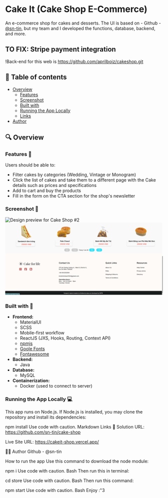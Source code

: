 # Cake It (Cake Shop E-Commerce)

An e-commerce shop for cakes and desserts.
The UI is based on - Github - [@sn-tin](https://github.com/sn-tin/), but my team and I developed the functions, database, backend, and more.

## TO FIX: Stripe payment integration

!Back-end for this web is https://github.com/aprilboiz/cakeshop.git

## 📖 Table of contents
  - [Overview](#overview)
    - [Features](#features)
    - [Screenshot](#screenshot)
    - [Built with](#built-with)
    - [Running the App Locally](#running-the-app-locally)
    - [Links](#links)
- [Author](#author)

## 🔍 Overview

### Features 📂

Users should be able to:

- Filter cakes by categories (Wedding, Vintage or Monogram)
- Click the list of cakes and take them to a different page with the Cake details such as prices and specifications
- Add to cart and buy the products
- Fill in the form on the CTA section for the shop's newsletter

### Screenshot 📸

![Design preview for Cake Shop #2](./store/src/assets/Cake_shop_remake.png)
![Design preview for Cake Shop #3](./store/src/assets/Cake_shop_remake_1.png)

### Built with 🔨

- **Frontend:**
  - MaterialUI
  - SCSS
  - Mobile-first workflow
  - ReactJS (JXS, Hooks, Routing, Context API)
  - [npmjs](https://www.npmjs.com/)
  - [Goole Fonts](https://fonts.google.com/knowledge)
  - [Fontawesome](https://fontawesome.com/)
- **Backend:**
  - Java
- **Database:**
  - MySQL
- **Containerization:**
  - Docker (used to connect to server)

### Running the App Locally 💻
This app runs on Node.js. If Node.js is installed, you may clone the repository and install its dependencies:


npm install
Use code with caution.
Markdown
Links 🔗
Solution URL: https://github.com/sn-tin/cake-shop

Live Site URL: https://cakeit-shop.vercel.app/

👩‍💻 Author
Github - @sn-tin

How to run the app
Use this command to download the node module:

npm i
Use code with caution.
Bash
Then run this in terminal:

cd store
Use code with caution.
Bash
Then run this command:

npm start
Use code with caution.
Bash
Enjoy :"3
